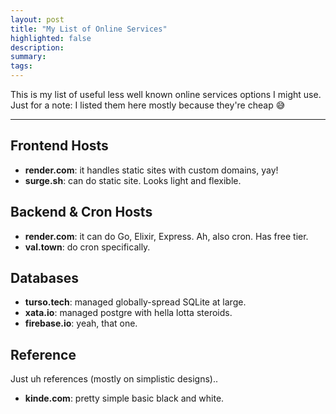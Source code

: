 ```yaml
---
layout: post
title: "My List of Online Services"
highlighted: false
description:
summary:
tags:
---
```


This is my list of useful less well known online services options I might use. Just for a note: I listed them here mostly because they're cheap 😅

<hr class="separator">

## Frontend Hosts
- **render.com**: it handles static sites with custom domains, yay!
- **surge.sh**: can do static site. Looks light and flexible.

## Backend & Cron Hosts
- **render.com**: it can do Go, Elixir, Express. Ah, also cron. Has free tier.
- **val.town**: do cron specifically.

## Databases
- **turso.tech**: managed globally-spread SQLite at large.
- **xata.io**: managed postgre with hella lotta steroids.
- **firebase.io**: yeah, that one.

## Reference
Just uh references (mostly on simplistic designs)..
- **kinde.com**: pretty simple basic black and white.